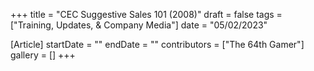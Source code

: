 +++
title = "CEC Suggestive Sales 101 (2008)"
draft = false
tags = ["Training, Updates, & Company Media"]
date = "05/02/2023"

[Article]
startDate = ""
endDate = ""
contributors = ["The 64th Gamer"]
gallery = []
+++

